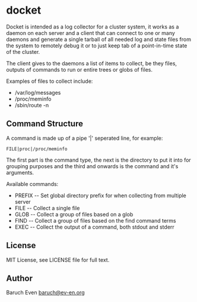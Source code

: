 # docket

Docket is intended as a log collector for a cluster system, it works as a
daemon on each server and a client that can connect to one or many daemons and
generate a single tarball of all needed log and state files from the system to
remotely debug it or to just keep tab of a point-in-time state of the cluster.

The client gives to the daemons a list of items to collect, be they files,
outputs of commands to run or entire trees or globs of files.

Examples of files to collect include:

* /var/log/messages
* /proc/meminfo
* /sbin/route -n

## Command Structure

A command is made up of a pipe '|' seperated line, for example:

    FILE|proc|/proc/meminfo

The first part is the command type, the next is the directory to put it into
for grouping purposes and the third and onwards is the command and it's
arguments.

Available commands:
* PREFIX -- Set global directory prefix for when collecting from multiple server
* FILE -- Collect a single file
* GLOB -- Collect a group of files based on a glob
* FIND -- Collect a group of files based on the find command terms
* EXEC -- Collect the output of a command, both stdout and stderr

## License

MIT License, see LICENSE file for full text.

## Author

Baruch Even <baruch@ev-en.org>
